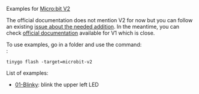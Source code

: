 Examples for [Micro:bit V2](https://microbit.org/new-microbit/)

The official documentation does not mention V2 for now but you can follow an existing [issue about the needed addition](https://github.com/tinygo-org/tinygo-site/issues/226).
In the meantime, you can check [official documentation](https://tinygo.org/docs/reference/microcontrollers/m5stack-core2/) available for V1 which is close.

To use examples, go in a folder and use the command:<br/>:

```tinygo flash -target=microbit-v2```

List of examples:
- [01-Blinky](01-Blinky/): blink the upper left LED